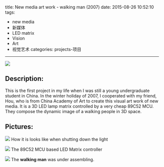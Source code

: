 title: New media art work - walking man (2007)
date: 2015-08-26 10:52:10
tags:
- new media
- 新媒体
- LED matrix
- Vision
- Art
- 视觉艺术
categories: projects-项目
---

<meta name="referrer" content="no-referrer" />

![](https://ww2.sinaimg.cn/mw690/74505a4cgw1evhi2mwge5j20hs0dcgmm.jpg)

## Description:

This is the first project in my life when I was still a young undergraduate student in China. 
In the winter holiday of 2007, I cooperated with my friend, Hou, who is from China Academy of Art to create this visual art work of new media. It is a 3D LED lamp matrix controlled by a very cheap 89C52 MCU. They compose the dynamic image of a walking people in 3D space.

<!-- more -->

## Pictures:
![](https://ww1.sinaimg.cn/mw690/74505a4cgw1evhi66giljj20hs0dcaaa.jpg)
How it is looks like when shutting down the light

![](https://ww2.sinaimg.cn/mw1024/74505a4cgw1evhi2q175oj20hs0dc0uf.jpg)
The 89C52 MCU based LED Matrix controller

![](https://ww1.sinaimg.cn/mw1024/74505a4cgw1evhi2m44kuj20hs0dct9n.jpg)
The **walking man** was under assembling.
